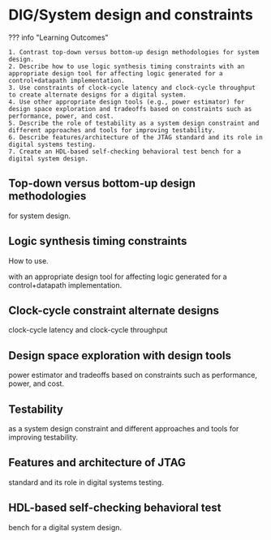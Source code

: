 # DIG/System design and constraints

??? info "Learning Outcomes"

    1. Contrast top-down versus bottom-up design methodologies for system design.
    2. Describe how to use logic synthesis timing constraints with an appropriate design tool for affecting logic generated for a control+datapath implementation.
    3. Use constraints of clock-cycle latency and clock-cycle throughput to create alternate designs for a digital system.
    4. Use other appropriate design tools (e.g., power estimator) for design space exploration and tradeoffs based on constraints such as performance, power, and cost.
    5. Describe the role of testability as a system design constraint and different approaches and tools for improving testability.
    6. Describe features/architecture of the JTAG standard and its role in digital systems testing.
    7. Create an HDL-based self-checking behavioral test bench for a digital system design.


## Top-down versus bottom-up design methodologies 

for system design.

## Logic synthesis timing constraints 

How to use.

with an appropriate design tool for affecting logic generated for a control+datapath implementation.

## Clock-cycle constraint alternate designs 

clock-cycle latency and clock-cycle throughput 

## Design space exploration with design tools

power estimator
and tradeoffs based on constraints
such as performance, power, and cost.

## Testability 

as a system design constraint and different approaches and tools for improving testability.

## Features and architecture of JTAG 

standard and its role in digital systems testing.

## HDL-based self-checking behavioral test 

bench for a digital system design.